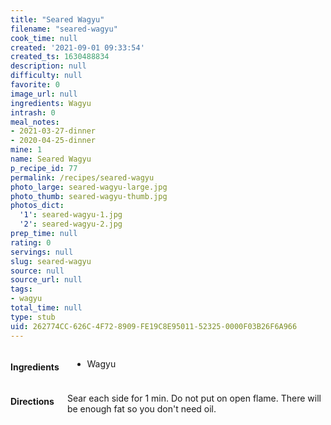 ```yaml
---
title: "Seared Wagyu"
filename: "seared-wagyu"
cook_time: null
created: '2021-09-01 09:33:54'
created_ts: 1630488834
description: null
difficulty: null
favorite: 0
image_url: null
ingredients: Wagyu
intrash: 0
meal_notes:
- 2021-03-27-dinner
- 2020-04-25-dinner
mine: 1
name: Seared Wagyu
p_recipe_id: 77
permalink: /recipes/seared-wagyu
photo_large: seared-wagyu-large.jpg
photo_thumb: seared-wagyu-thumb.jpg
photos_dict:
  '1': seared-wagyu-1.jpg
  '2': seared-wagyu-2.jpg
prep_time: null
rating: 0
servings: null
slug: seared-wagyu
source: null
source_url: null
tags:
- wagyu
total_time: null
type: stub
uid: 262774CC-626C-4F72-8909-FE19C8E95011-52325-0000F03B26F6A966
---
```

<div class="large-8 medium-7 columns" id="writeup">	</div><!-- #writeup -->
</div><!-- #row-one -->
<div class="row" id="row-two">	<div class="medium-4 small-5 columns" id="ingredients"><h4>Ingredients</h4><div class="box box-ingredients content"><ul>
<li>Wagyu</li>
</ul>
</div>	</div>	<div class="medium-6 small-7 columns" id="directions"><h4>Directions</h4><div class="box box-directions content"><p>Sear each side for 1 min. Do not put on open flame. There will be enough fat so you don't need oil.</p>
</div>	</div>